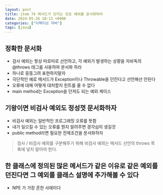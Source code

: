 ```yaml
---
layout: post
title: item 74 메서드가 던지는 모든 예외를 문서화하라
date: 2024-05-26 10:13 +0900
categories: ["이펙티브 자바"]
tags: [java]
---
```



## 정확한 문서화
- 검사 예외는 항상 따로따로 선언하고, 각 예외가 발생하는 상황을 자바독의 @throws 태그를 사용하여 문서화 하라
- 하나로 뭉뚱그려 표현하지말자
- 극단적인 예로 메서드가 Exception이나 Throwable을 던진다고 선언해선 안된다
- 오류에 대해 어떻게 대처할지 힌트를 줄 수 없다
- main method는 Exception을 던져도 되는 예외 케이스

## 기왕이면 비검사 예외도 정성껏 문서화하자
- 비검사 예외는 일반적인 프로그래밍 오류를 뜻함
- 내가 일으킬 수 있는 오류를 뭔지 알려주면 경각심이 생길것
- public method라면 필요한 전제조건을 문서화하자

> 검사 / 비검사 예외를 구분해주기 위해 비검사 예외는 메서드 선언의 throws 목록에 넣지 말아야 한다.


## 한 클래스에 정의된 많은 메서드가 같은 이유로 같은 예외를 던진다면 그 예외를 클래스 설명에 추가해볼 수 있다

- NPE 가 가장 흔한 사례이다
